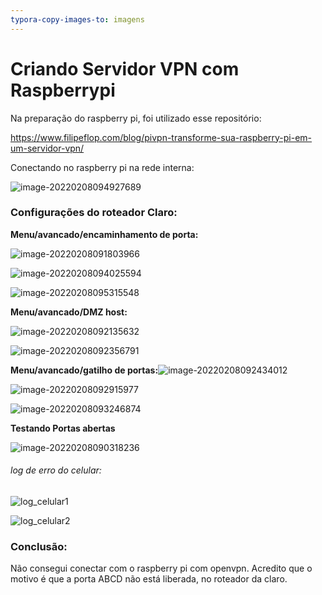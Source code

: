 ```yaml
---
typora-copy-images-to: imagens
---
```


# Criando Servidor  VPN com Raspberrypi



Na preparação do raspberry pi, foi utilizado esse repositório:

https://www.filipeflop.com/blog/pivpn-transforme-sua-raspberry-pi-em-um-servidor-vpn/



Conectando no raspberry pi na rede interna:

![image-20220208094927689](./imagens/image-20220208094927689.png)





### Configurações do roteador Claro:

**Menu/avancado/encaminhamento de porta:**

![image-20220208091803966](./imagens/image-20220208091803966.png)

![image-20220208094025594](./imagens/image-20220208094025594.png)

![image-20220208095315548](./imagens/image-20220208095315548.png)



**Menu/avancado/DMZ host:**

![image-20220208092135632](./imagens/image-20220208092135632.png)
						   
![image-20220208092356791](./imagens/image-20220208092356791.png)



**Menu/avancado/gatilho de portas:**![image-20220208092434012](./imagens/image-20220208092434012.png)
						   
![image-20220208092915977](./imagens/image-20220208092915977.png)
						   
![image-20220208093246874](./imagens/image-20220208093246874.png)



**Testando Portas abertas**



![image-20220208090318236](./imagens/image-20220208090318236.png)

###### log de erro do celular:

![log_celular1](./imagens/log_celular1.jpeg)

![log_celular2](./imagens/log_celular2.jpeg)

### Conclusão:

Não consegui conectar com o raspberry pi com openvpn. Acredito que o motivo é que a porta ABCD não está liberada, no roteador da claro.